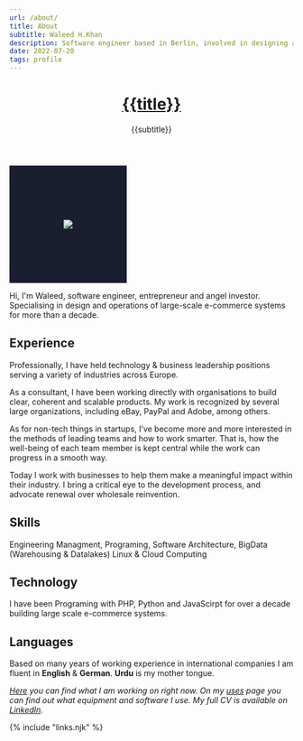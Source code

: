 ```yaml
---
url: /about/
title: About
subtitle: Waleed H.Khan
description: Software engineer based in Berlin, involved in designing and operations of large-scale e-commerce systems for more than a decade.
date: 2022-07-20
tags: profile
---
```


<header>

# [{{title}}](/)

{{subtitle}}

</header>

<section>

<div class="grayscale-image">
<img style="padding:6rem; background:#1b1d31;" src="https://res.cloudinary.com/dm9gvqa1t/image/upload/v1658180574/waleed.de/IMG_3855_2_iwf7s8.jpg"></div>

Hi, I'm Waleed, software engineer, entrepreneur and angel investor. Specialising in design and operations of large-scale e-commerce systems for more than a decade.

</section>

<section>

## Experience
Professionally, I have held technology & business leadership positions serving a variety of industries across Europe.

As a consultant, I have been working directly with organisations to build clear, coherent and scalable products. My work is recognized by several large organizations, including eBay, PayPal and Adobe, among others.

As for non-tech things in startups, I’ve become more and more interested in the methods of leading teams and how to work smarter. That is, how the well-being of each team member is kept central while the work can progress in a smooth way.

Today I work with businesses to help them make a meaningful impact within their industry. I bring a critical eye to the development process, and advocate renewal over wholesale reinvention.

</section><section>

## Skills
Engineering Managment, Programing, Software Architecture, BigData (Warehousing & Datalakes) Linux & Cloud Computing

</section><section>

## Technology
I have been Programing with PHP, Python and JavaScirpt for over a decade building large scale e-commerce systems.

</section><section>

## Languages

Based on many years of working experience in international companies I am fluent in **English** & **German**. **Urdu** is my mother tongue.

</section><section>

</section><footer>

_[Here](/now/) you can find what I am working on right now. On my [uses](/uses/) page you can find out what equipment and software I use. My full CV is available on [LinkedIn](https://www.linkedin.com/in/{{author.x.social.linkedin}})._

</footer>

{% include "links.njk" %}
